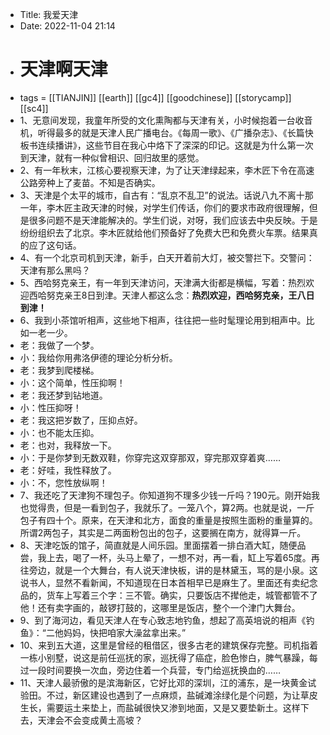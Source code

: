 - Title: 我爱天津
- Date: 2022-11-04 21:14
- # 天津啊天津
- tags = [[TIANJIN]] [[earth]] [[gc4]] [[goodchinese]] [[storycamp]] [[sc4]]
- 1、无意间发现，我童年所受的文化熏陶都与天津有关，小时候抱着一台收音机，听得最多的就是天津人民广播电台。《每周一歌》、《广播杂志》、《长篇快板书连续播讲》，这些节目在我心中烙下了深深的印记。这就是为什么第一次到天津，就有一种似曾相识、回归故里的感觉。
- 2、有一年秋末，江核心要视察天津，为了让天津绿起来，李木匠下令在高速公路旁种上了麦苗。不知是否确实。
- 3、天津是个太平的城市，自古有：“乱京不乱卫”的说法。话说八九不离十那一年，李木匠主政天津的时候，对学生们传话，你们的要求市政府很理解，但是很多问题不是天津能解决的。学生们说，对呀，我们应该去中央反映。于是纷纷组织去了北京。李木匠就给他们预备好了免费大巴和免费火车票。结果真的应了这句话。
- 4、有一个北京司机到天津，新手，白天开着前大灯，被交警拦下。交警问：天津有那么黑吗？
- 5、西哈努克亲王，有一年到天津访问，天津满大街都是横幅，写着：热烈欢迎西哈努克亲王8日到津。天津人都这么念：**热烈欢迎，西哈努克亲，王八日到津！**
- 6、我到小茶馆听相声，这些地下相声，往往把一些时髦理论用到相声中。比如一老一少。
- 老：我做了一个梦。
- 小：我给你用弗洛伊德的理论分析分析。
- 老：我梦到爬楼梯。
- 小：这个简单，性压抑啊！
- 老：我还梦到钻地道。
- 小：性压抑呀！
- 老：我这把岁数了，压抑点好。
- 小：也不能太压抑。
- 老：也对，我释放一下。
- 小：于是你梦到无数双鞋，你穿完这双穿那双，穿完那双穿着爽……
- 老：好哇，我性释放了。
- 小：不，您性放纵啊！
- 7、我还吃了天津狗不理包子。你知道狗不理多少钱一斤吗？190元。刚开始我也觉得贵，但是一看到包子，我就乐了。一笼八个，算2两。也就是说，一斤包子有四十个。原来，在天津和北方，面食的重量是按照生面粉的重量算的。所谓2两包子，其实是二两面粉包出的包子，这要搁在南方，就得算一斤。
- 8、天津吃饭的馆子，简直就是人间乐园。里面摆着一排白酒大缸，随便品尝，我上去，喝了一杯，头马上晕了，一想不对，再一看，缸上写着65度。再往旁边，就是一个大舞台，有人说天津快板，讲的是林黛玉，骂的是小泉。这说书人，显然不看新闻，不知道现在日本首相早已是麻生了。里面还有卖纪念品的，货车上写着三个字：三不管。确实，只要饭店不撵他走，城管都管不了他！还有卖字画的，敲锣打鼓的，这哪里是饭店，整个一个津门大舞台。
- 9、到了海河边，看见天津人在专心致志地钓鱼，想起了高英培说的相声《钓鱼》：“二他妈妈，快把咱家大澡盆拿出来。”
- 10、来到五大道，这里是曾经的租借区，很多古老的建筑保存完整。司机指着一栋小别墅，说这是前任巡抚的家，巡抚得了癌症，脸色惨白，脾气暴躁，每过一段时间要换一次血，旁边住着一个兵营，专门给巡抚换血的……
- 11、天津人最骄傲的是滨海新区，它好比邓的深圳，江的浦东，是一块黄金试验田。不过，新区建设也遇到了一点麻烦，盐碱滩涂绿化是个问题，为让草皮生长，需要运土来垫上，而盐碱很快又渗到地面，又是又要垫新土。这样下去，天津会不会变成黄土高坡？
